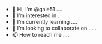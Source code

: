 - 👋 Hi, I’m @gale51 ....
- 👀 I’m interested in .
- 🌱 I’m currently learning ....
- 💞️ I’m looking to collaborate on .....
- 📫 How to reach me .....

<!---
gale51/gale51 is a ✨ special ✨ repository because its `README.md` (this file) appears on your GitHub profile.
You can click the Preview link to take a look at your changes.
--->
